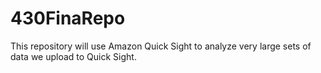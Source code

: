 # 430FinaRepo
This repository will use Amazon Quick Sight to analyze very large sets of data we upload to Quick Sight.
